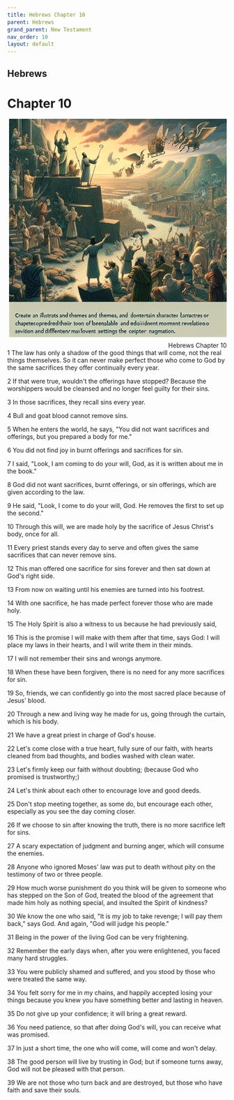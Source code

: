 ```yaml
---
title: Hebrews Chapter 10
parent: Hebrews
grand_parent: New Testament
nav_order: 10
layout: default
---
```


## Hebrews

# Chapter 10

<div style="clear: both; text-align: right;">
    <img src="/assets/Image/Hebrews/500/10.jpg" alt="Hebrews Chapter 10" class="chapter-image" style="max-width: 100%; height: auto; float: right; margin: 0 0 10px 10px; padding-left: 10%;">
    <figcaption style="font-size: 14px;">Hebrews Chapter 10</figcaption>
</div>
1 The law has only a shadow of the good things that will come, not the real things themselves. So it can never make perfect those who come to God by the same sacrifices they offer continually every year.

2 If that were true, wouldn't the offerings have stopped? Because the worshippers would be cleansed and no longer feel guilty for their sins.

3 In those sacrifices, they recall sins every year.

4 Bull and goat blood cannot remove sins.

5 When he enters the world, he says, "You did not want sacrifices and offerings, but you prepared a body for me."

6 You did not find joy in burnt offerings and sacrifices for sin.

7 I said, "Look, I am coming to do your will, God, as it is written about me in the book."

8 God did not want sacrifices, burnt offerings, or sin offerings, which are given according to the law.

9 He said, "Look, I come to do your will, God. He removes the first to set up the second."

10 Through this will, we are made holy by the sacrifice of Jesus Christ's body, once for all.

11 Every priest stands every day to serve and often gives the same sacrifices that can never remove sins.

12 This man offered one sacrifice for sins forever and then sat down at God's right side.

13 From now on waiting until his enemies are turned into his footrest.

14 With one sacrifice, he has made perfect forever those who are made holy.

15 The Holy Spirit is also a witness to us because he had previously said,

16 This is the promise I will make with them after that time, says God: I will place my laws in their hearts, and I will write them in their minds.

17 I will not remember their sins and wrongs anymore.

18 When these have been forgiven, there is no need for any more sacrifices for sin.

19 So, friends, we can confidently go into the most sacred place because of Jesus' blood.

20 Through a new and living way he made for us, going through the curtain, which is his body.

21 We have a great priest in charge of God's house.

22 Let's come close with a true heart, fully sure of our faith, with hearts cleaned from bad thoughts, and bodies washed with clean water.

23 Let's firmly keep our faith without doubting; (because God who promised is trustworthy;)

24 Let's think about each other to encourage love and good deeds.

25 Don't stop meeting together, as some do, but encourage each other, especially as you see the day coming closer.

26 If we choose to sin after knowing the truth, there is no more sacrifice left for sins.

27 A scary expectation of judgment and burning anger, which will consume the enemies.

28 Anyone who ignored Moses' law was put to death without pity on the testimony of two or three people.

29 How much worse punishment do you think will be given to someone who has stepped on the Son of God, treated the blood of the agreement that made him holy as nothing special, and insulted the Spirit of kindness?

30 We know the one who said, "It is my job to take revenge; I will pay them back," says God. And again, "God will judge his people."

31 Being in the power of the living God can be very frightening.

32 Remember the early days when, after you were enlightened, you faced many hard struggles.

33 You were publicly shamed and suffered, and you stood by those who were treated the same way.

34 You felt sorry for me in my chains, and happily accepted losing your things because you knew you have something better and lasting in heaven.

35 Do not give up your confidence; it will bring a great reward.

36 You need patience, so that after doing God's will, you can receive what was promised.

37 In just a short time, the one who will come, will come and won't delay.

38 The good person will live by trusting in God; but if someone turns away, God will not be pleased with that person.

39 We are not those who turn back and are destroyed, but those who have faith and save their souls.


